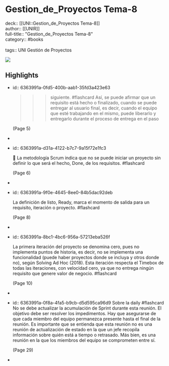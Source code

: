 # Gestion_de_Proyectos Tema-8

deck:: [[UNI::Gestion_de_Proyectos Tema-8]]\
author:: [[UNIR]]\
full-title:: "Gestion_de_Proyectos Tema-8"\
category:: #books\
\
tags:: UNI Gestión de Proyectos  

![](https://readwise-assets.s3.amazonaws.com/media/uploaded_book_covers/profile_22942/6a6bd78b-e3e8-4898-b813-291fb0a71f02.jpg)
## Highlights
- id:: 6363991a-0fd5-400b-aab1-35fd3a423e63
   >>> siguiente. #flashcard 
    Así, se puede afirmar que un requisito está hecho o finalizado, cuando se puede entregar al usuario final, es decir, cuando el equipo que esté trabajando en el mismo, puede liberarlo y entregarlo durante el proceso de entrega en el paso
  
     (Page 5)
-
- id:: 6363991a-d31a-4122-b7c7-9a15f72e1fc3
  
   La metodología Scrum indica que no se puede iniciar un proyecto sin definir lo que será el hecho, Done, de los requisitos. #flashcard 
  
  
     (Page 6)
-
- id:: 6363991a-9f0e-4645-8ee0-84b5dac92deb
  
  La definición de listo, Ready, marca el momento de salida para un requisito, iteración o proyecto. #flashcard 
  
  
     (Page 8)
-
- id:: 6363991a-8bc1-4bc6-956a-57213eba526f
  
  La primera iteración del proyecto se denomina cero, pues no implementa puntos de historia, es decir, no se implementa una funcionalidad (puede haber proyectos donde se incluya y otros donde no), según Solving Ad Hoc (2018). Esta iteración respecta el Timebox de todas las iteraciones, con velocidad cero, ya que no entrega ningún requisito que genere valor de negocio. #flashcard 
  
  
     (Page 10)
-
- id:: 6363991a-0f8a-4fa5-b9cb-d5d595ca96d9
   Sobre la daily #flashcard 
    No se debe actualizar la acumulación de Sprint durante esta reunión. El objetivo debe ser resolver los impedimentos. Hay que asegurarse de que cada miembro del equipo permanezca presente hasta el final de la reunión. Es importante que se entienda que esta reunión no es una reunión de actualización de estado en la que un jefe recopila información sobre quién está a tiempo o retrasado. Más bien, es una reunión en la que los miembros del equipo se comprometen entre sí.
  
     (Page 29)
-